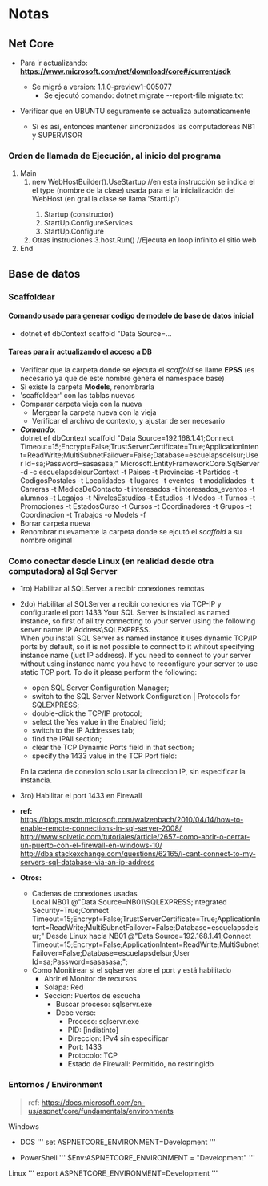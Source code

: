 # Notas

## Net Core
* Para ir actualizando: __https://www.microsoft.com/net/download/core#/current/sdk__
  - Se migró a version: 1.1.0-preview1-005077
    - Se ejecutó comando: dotnet migrate --report-file migrate.txt 



* Verificar que en UBUNTU seguramente se actualiza automaticamente
  - Si es así, entonces mantener sincronizados las computadoreas NB1 y SUPERVISOR

### Orden de llamada de Ejecución, al inicio del programa
1. Main
    1. new WebHostBuilder().UseStartup<tipo> //en esta instrucción se indica el  el type (nombre de la clase) usada para el la inicialización del WebHost (en gral la clase se llama 'StartUp')
        1. Startup (constructor)
        2. StartUp.ConfigureServices
        3. StartUp.Configure
    2. Otras instruciones
    3.host.Run()  //Ejecuta en loop infinito el sitio web  
2. End



## Base de datos

### Scaffoldear
#### Comando usado para generar codigo de modelo de base de datos inicial
  * dotnet ef dbContext scaffold "Data Source=...
  
#### Tareas para ir actualizando el acceso a DB
* Verificar que la carpeta donde se ejecuta el _scaffold_ se llame **EPSS** (es necesario ya que de este nombre genera el namespace base)
* Si existe la carpeta **Models**, renombrarla
* 'scaffoldear' con las tablas nuevas
* Comparar carpeta vieja con la nueva
  * Mergear la carpeta nueva con la vieja
  * Verificar el archivo de contexto, y ajustar de ser necesario
* __*Comando*__:  
dotnet ef dbContext scaffold "Data Source=192.168.1.41;Connect Timeout=15;Encrypt=False;TrustServerCertificate=True;ApplicationIntent=ReadWrite;MultiSubnetFailover=False;Database=escuelapsdelsur;User Id=sa;Password=sasasasa;" Microsoft.EntityFrameworkCore.SqlServer -d -c escuelapsdelsurContext -t Paises -t Provincias -t Partidos -t CodigosPostales -t Localidades -t lugares -t eventos -t modalidades -t Carreras -t MediosDeContacto -t interesados -t interesados_eventos -t alumnos -t Legajos -t NivelesEstudios -t Estudios -t Modos -t Turnos -t Promociones -t EstadosCurso -t Cursos -t Coordinadores -t Grupos -t Coordinacion -t Trabajos -o Models -f
* Borrar carpeta nueva
* Renombrar nuevamente la carpeta donde se ejcutó el *scaffold* a su nombre original


### Como conectar desde Linux (en realidad desde otra computadora) al Sql Server
* 1ro) Habilitar al SQLServer a recibir conexiones remotas
* 2do) Habilitar al SQLServer a recibir conexiones via TCP-IP y configurarle el port 1433
    Your SQL Server is installed as named instance, so first of all try connecting to your server using the following server name: IP Address\SQLEXPRESS.  
    When you install SQL Server as named instance it uses dynamic TCP/IP ports by default, so it is not possible to connect to it whitout specifying instance name (just IP address). If you need to connect to your server without using instance name you have to reconfigure your server to use static TCP port. To do it please perform the following:
    - open SQL Server Configuration Manager;
    - switch to the SQL Server Network Configuration | Protocols for SQLEXPRESS;
    - double-click the TCP/IP protocol;
    - select the Yes value in the Enabled field;
    - switch to the IP Addresses tab;
    - find the IPAll section;
    - clear the TCP Dynamic Ports field in that section;
    - specify the 1433 value in the TCP Port field:

    En la cadena de conexion solo usar la direccion IP, sin especificar la instancia.
   
* 3ro) Habilitar el port 1433 en Firewall

* __ref:__       
https://blogs.msdn.microsoft.com/walzenbach/2010/04/14/how-to-enable-remote-connections-in-sql-server-2008/
http://www.solvetic.com/tutoriales/article/2657-como-abrir-o-cerrar-un-puerto-con-el-firewall-en-windows-10/
http://dba.stackexchange.com/questions/62165/i-cant-connect-to-my-servers-sql-database-via-an-ip-address

* __Otros:__  
    * Cadenas de conexiones usadas  
        Local NB01
        @"Data Source=NB01\SQLEXPRESS;Integrated Security=True;Connect Timeout=15;Encrypt=False;TrustServerCertificate=True;ApplicationIntent=ReadWrite;MultiSubnetFailover=False;Database=escuelapsdelsur;"
        Desde Linux hacia NB01
        @"Data Source=192.168.1.41;Connect Timeout=15;Encrypt=False;ApplicationIntent=ReadWrite;MultiSubnetFailover=False;Database=escuelapsdelsur;User Id=sa;Password=sasasasa;";
    *  Como Monitirear si el sqlserver abre el port y está habilitado  
        - Abrir el Monitor de recursos
        - Solapa: Red
        - Seccion: Puertos de escucha
            - Buscar proceso: sqlservr.exe 
            - Debe verse:
                - Proceso: sqlservr.exe
                - PID: [indistinto]
                - Direccion: IPv4 sin especificar
                - Port: 1433
                - Protocolo: TCP
                - Estado de Firewall: Permitido, no restringido






### Entornos / Environment
> ref: https://docs.microsoft.com/en-us/aspnet/core/fundamentals/environments

Windows
* DOS
'''
set ASPNETCORE_ENVIRONMENT=Development
'''

* PowerShell
'''
$Env:ASPNETCORE_ENVIRONMENT = "Development"
'''

Linux
'''
export ASPNETCORE_ENVIRONMENT=Development
'''
